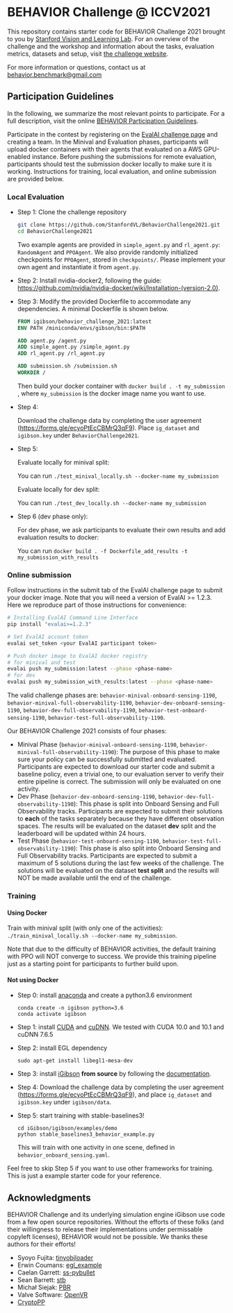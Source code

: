 BEHAVIOR Challenge @ ICCV2021
=============================================

This repository contains starter code for BEHAVIOR Challenge 2021 brought to you by [Stanford Vision and Learning Lab](http://svl.stanford.edu).
For an overview of the challenge and the workshop and information about the tasks, evaluation metrics, datasets and setup, visit [the challenge website](https://behavior.stanford.edu/).

For more information or questions, contact us at behavior.benchmark@gmail.com

Participation Guidelines
-----------------------------

In the following, we summarize the most relevant points to participate. For a full description, visit the online [BEHAVIOR Participation Guidelines](https://docs.google.com/document/d/1u2m9Ld6Qo3eG-fvCzuAZN6lHxwpVVBlwLVdzo_WDlNI/edit#heading=h.7h8v0rnlggnt). 

Participate in the contest by registering on the [EvalAI challenge page](https://eval.ai/web/challenges/challenge-page/1190/overview) and creating a team. In the Minival and Evaluation phases, participants will upload docker containers with their agents that evaluated on a AWS GPU-enabled instance. Before pushing the submissions for remote evaluation, participants should test the submission docker locally to make sure it is working. Instructions for training, local evaluation, and online submission are provided below.

### Local Evaluation
- Step 1: Clone the challenge repository
  ```bash
  git clone https://github.com/StanfordVL/BehaviorChallenge2021.git
  cd BehaviorChallenge2021
  ```

  Two example agents are provided in `simple_agent.py` and `rl_agent.py`: `RandomAgent` and `PPOAgent`.
  We also provide randomly initialized checkpoints for `PPOAgent`, stored in `checkpoints/`.
  Please implement your own agent and instantiate it from `agent.py`.

- Step 2: Install nvidia-docker2, following the guide: https://github.com/nvidia/nvidia-docker/wiki/Installation-(version-2.0). 

- Step 3: Modify the provided Dockerfile to accommodate any dependencies. A minimal Dockerfile is shown below.
  ```Dockerfile
  FROM igibson/behavior_challenge_2021:latest
  ENV PATH /miniconda/envs/gibson/bin:$PATH

  ADD agent.py /agent.py
  ADD simple_agent.py /simple_agent.py
  ADD rl_agent.py /rl_agent.py

  ADD submission.sh /submission.sh
  WORKDIR /
  ```

  Then build your docker container with `docker build . -t my_submission` , where `my_submission` is the docker image name you want to use.

- Step 4: 

  Download the challenge data by completing the user agreement (https://forms.gle/ecyoPtEcCBMrQ3qF9). Place `ig_dataset` and `igibson.key` under `BehaviorChallenge2021`.

- Step 5:

  Evaluate locally for minival split:

  You can run `./test_minival_locally.sh --docker-name my_submission`
  
  Evaluate locally for dev split:

  You can run `./test_dev_locally.sh --docker-name my_submission`

- Step 6 (dev phase only):
  
  For dev phase, we ask participants to evaluate their own results and add evaluation results to docker:

  You can run `docker build . -f Dockerfile_add_results -t my_submission_with_results`
  
  <!-- The script by default evaluates Social Navigation. If you want to evaluate Interactive Navigation, you need to change `CONFIG_FILE`, `TASK` and `EPISODE_DIR` in the script and make them consistent. It's recommended that you use TASK environment variable to switch agents in `agent.py` if you intend to use different policies for these two tasks. -->

### Online submission
Follow instructions in the submit tab of the EvalAI challenge page to submit your docker image. Note that you will need a version of EvalAI >= 1.2.3. Here we reproduce part of those instructions for convenience:

```bash
# Installing EvalAI Command Line Interface
pip install "evalai>=1.2.3"

# Set EvalAI account token
evalai set_token <your EvalAI participant token>

# Push docker image to EvalAI docker registry
# for minival and test
evalai push my_submission:latest --phase <phase-name>
# for dev
evalai push my_submission_with_results:latest --phase <phase-name>
```

The valid challenge phases are: `behavior-minival-onboard-sensing-1190`, `behavior-minival-full-observability-1190`, `behavior-dev-onboard-sensing-1190`, `behavior-dev-full-observability-1190`, `behavior-test-onboard-sensing-1190`, `behavior-test-full-observability-1190`.

Our BEHAVIOR Challenge 2021 consists of four phases:

- Minival Phase (`behavior-minival-onboard-sensing-1190`, `behavior-minival-full-observability-1190`): The purpose of this phase to make sure your policy can be successfully submitted and evaluated. Participants are expected to download our starter code and submit a baseline policy, even a trivial one, to our evaluation server to verify their entire pipeline is correct. The submission will only be evaluated on one activity.
- Dev Phase (`behavior-dev-onboard-sensing-1190`, `behavior-dev-full-observability-1190`): This phase is split into Onboard Sensing and Full Observability tracks. Participants are expected to submit their solutions to **each** of the tasks separately because they have different observation spaces. The results will be evaluated on the dataset **dev** split and the leaderboard will be updated within 24 hours.
- Test Phase (`behavior-test-onboard-sensing-1190`, `behavior-test-full-observability-1190`): This phase is also split into Onboard Sensing and Full Observability tracks. Participants are expected to submit a maximum of 5 solutions during the last few weeks of the challenge. The solutions will be evaluated on the dataset **test split** and the results will NOT be made available until the end of the challenge.
<!-- - Winner Demo Phase: To increase visibility, the best three entries of each task of our challenge will have the opportunity to showcase their solutions in live or recorded video format during CVPR2021! All the top runners will be able to highlight their solutions and findings to the CVPR audience. Feel free to check out [our presentation](https://www.youtube.com/watch?v=0BvUSjcc0jw&list=PL4XI7L9Xv5fVUMEb1eYOaH8y1b6j8xiMM) and [our participants' presentations](https://www.youtube.com/watch?v=NBE-iXpyCCU&list=PL4XI7L9Xv5fVULPNAqiGQ2yK07k78-02h) from our challenge last year on YouTube. -->


### Training
#### Using Docker
Train with minival split (with only one of the activities): `./train_minival_locally.sh --docker-name my_submission`.

Note that due to the difficulty of BEHAVIOR activities, the default training with PPO will NOT converge to success. We provide this training pipeline just as a starting point for participants to further build upon.

#### Not using Docker
- Step 0: install [anaconda](https://docs.anaconda.com/anaconda/install/) and create a python3.6 environment
  ```
  conda create -n igibson python=3.6
  conda activate igibson
  ```
- Step 1: install [CUDA](https://developer.nvidia.com/cuda-downloads) and [cuDNN](https://docs.nvidia.com/deeplearning/sdk/cudnn-install/index.html). We tested with CUDA 10.0 and 10.1 and cuDNN 7.6.5

- Step 2: install EGL dependency
  ```
  sudo apt-get install libegl1-mesa-dev
  ```
- Step 3: install [iGibson](http://svl.stanford.edu/igibson/) **from source** by following the [documentation](http://svl.stanford.edu/igibson/docs).

- Step 4: Download the challenge data by completing the user agreement (https://forms.gle/ecyoPtEcCBMrQ3qF9), and place `ig_dataset` and `igibson.key` under `igibson/data`.

- Step 5: start training with stable-baselines3!
  ```
  cd iGibson/igibson/examples/demo
  python stable_baselines3_behavior_example.py
  ```
  This will train with one activity in one scene, defined in `behavior_onboard_sensing.yaml`. 
  
Feel free to skip Step 5 if you want to use other frameworks for training. This is just a example starter code for your reference.


<!-- References 
-------------------
[1] [iGibson, a Simulation Environment for Interactive Tasks in Large Realistic Scenes](https://arxiv.org/abs/2012.02924). Bokui Shen, Fei Xia, Chengshu Li, Roberto Martín-Martín, Linxi Fan, Guanzhi Wang, Shyamal Buch, Claudia D'Arpino, Sanjana Srivastava, Lyne P Tchapmi, Micael E Tchapmi, Kent Vainio, Li Fei-Fei, Silvio Savarese. Preprint arXiv:2012.02924, 2020.

[2] [On evaluation of embodied navigation agents](https://arxiv.org/abs/1807.06757). Peter Anderson, Angel Chang, Devendra Singh Chaplot, Alexey Dosovitskiy, Saurabh Gupta, Vladlen Koltun, Jana Kosecka, Jitendra Malik, Roozbeh Mottaghi, Manolis Savva, Amir R. Zamir. arXiv:1807.06757, 2018.

[3] [Interactive Gibson: A Benchmark for Interactive Navigation in Cluttered Environments](https://ieeexplore.ieee.org/abstract/document/8954627/).  Xia, Fei, William B. Shen, Chengshu Li, Priya Kasimbeg, Micael Tchapmi, Alexander Toshev, Roberto Martín-Martín, and Silvio Savarese. arXiv preprint arXiv:1910.14442 (2019).

[4] [RVO2 Library: Reciprocal Collision Avoidance for Real-Time Multi-Agent Simulation](https://gamma.cs.unc.edu/RVO2/). Jur van den Berg, Stephen J. Guy, Jamie Snape, Ming C. Lin, and Dinesh Manocha, 2011.

[5] [Robot Navigation in Constrained Pedestrian Environments using Reinforcement Learning](https://arxiv.org/abs/2010.08600) Claudia Pérez-D'Arpino, Can Liu, Patrick Goebel, Roberto Martín-Martín and Silvio Savarese. Preprint arXiv:2010.08600, 2020. -->


Acknowledgments
-----------------------------

BEHAVIOR Challenge and its underlying simulation engine iGibson use code from a few open source repositories. Without the efforts of these folks (and their willingness to release their implementations under permissable copyleft licenses), BEHAVIOR would not be possible. We thanks these authors for their efforts!

- Syoyo Fujita: [tinyobjloader](https://github.com/syoyo/tinyobjloader)
- Erwin Coumans: [egl_example](https://github.com/erwincoumans/egl_example)
- Caelan Garrett: [ss-pybullet](https://github.com/caelan/ss-pybullet)
- Sean Barrett: [stb](https://github.com/nothings/stb)
- Michał Siejak: [PBR](https://github.com/Nadrin/PBR)
- Valve Software: [OpenVR](https://github.com/ValveSoftware/openvr)
- [CryptoPP](https://www.cryptopp.com/)

